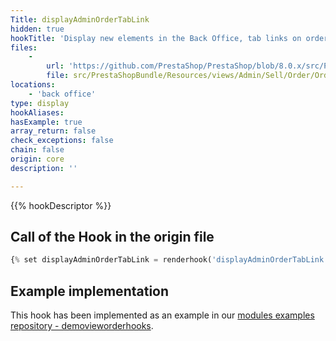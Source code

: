 ```yaml
---
Title: displayAdminOrderTabLink
hidden: true
hookTitle: 'Display new elements in the Back Office, tab links on order'
files:
    -
        url: 'https://github.com/PrestaShop/PrestaShop/blob/8.0.x/src/PrestaShopBundle/Resources/views/Admin/Sell/Order/Order/Blocks/View/details.html.twig'
        file: src/PrestaShopBundle/Resources/views/Admin/Sell/Order/Order/Blocks/View/details.html.twig
locations:
    - 'back office'
type: display
hookAliases: 
hasExample: true
array_return: false
check_exceptions: false
chain: false
origin: core
description: ''

---
```


{{% hookDescriptor %}}

## Call of the Hook in the origin file

```php
{% set displayAdminOrderTabLink = renderhook('displayAdminOrderTabLink', {'id_order': orderForViewing.id}) %}
```

## Example implementation

This hook has been implemented as an example in our [modules examples repository - demovieworderhooks](https://github.com/PrestaShop/example-modules/tree/master/demovieworderhooks).
